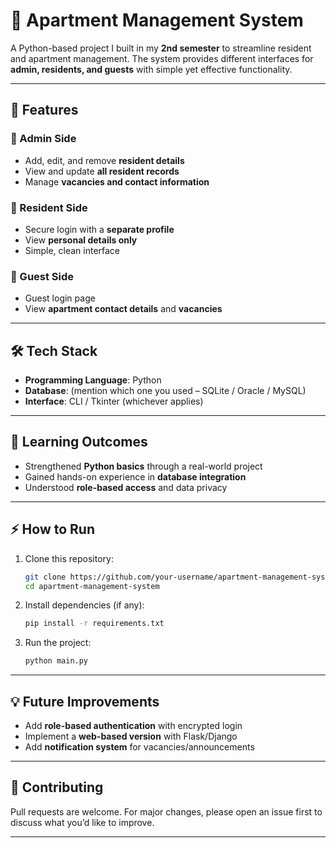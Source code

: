 
# 🏢 Apartment Management System

A Python-based project I built in my **2nd semester** to streamline resident and apartment management. The system provides different interfaces for **admin, residents, and guests** with simple yet effective functionality.

---

## 🚀 Features

### 🔑 Admin Side

* Add, edit, and remove **resident details**
* View and update **all resident records**
* Manage **vacancies and contact information**

### 👤 Resident Side

* Secure login with a **separate profile**
* View **personal details only**
* Simple, clean interface

### 🙋 Guest Side

* Guest login page
* View **apartment contact details** and **vacancies**

---

## 🛠️ Tech Stack

* **Programming Language**: Python
* **Database**: (mention which one you used – SQLite / Oracle / MySQL)
* **Interface**: CLI / Tkinter (whichever applies)

---

## 🎯 Learning Outcomes

* Strengthened **Python basics** through a real-world project
* Gained hands-on experience in **database integration**
* Understood **role-based access** and data privacy

---

## ⚡ How to Run

1. Clone this repository:

   ```bash
   git clone https://github.com/your-username/apartment-management-system.git
   cd apartment-management-system
   ```
2. Install dependencies (if any):

   ```bash
   pip install -r requirements.txt
   ```
3. Run the project:

   ```bash
   python main.py
   ```

---

## 💡 Future Improvements

* Add **role-based authentication** with encrypted login
* Implement a **web-based version** with Flask/Django
* Add **notification system** for vacancies/announcements

---

## 🤝 Contributing

Pull requests are welcome. For major changes, please open an issue first to discuss what you’d like to improve.

---


